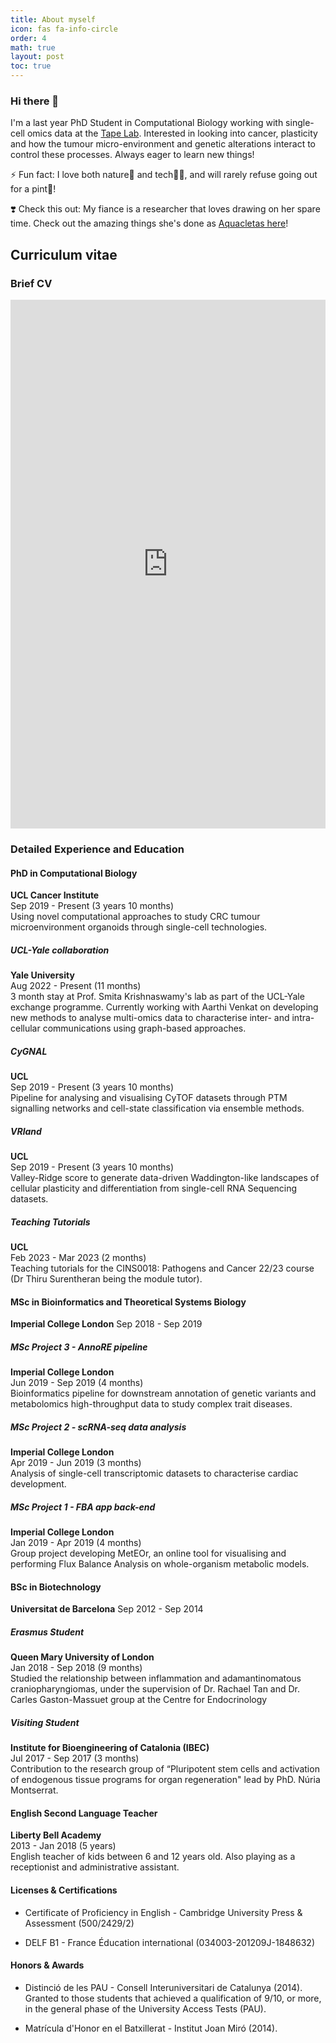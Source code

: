 ```yaml
---
title: About myself
icon: fas fa-info-circle
order: 4
math: true
layout: post
toc: true
---
```


### Hi there 👋

I'm a last year PhD Student in Computational Biology working with single-cell omics data at the [Tape Lab](http://tape-lab.com/).
Interested in looking into cancer, plasticity and how the tumour micro-environment and genetic alterations interact to control these processes.
Always eager to learn new things!

⚡  Fun fact: I love both nature🌿 and tech👨‍💻, and will rarely refuse going out for a pint🍻!

❣️  Check this out: My fiance is a researcher that loves drawing on her spare time. Check out the amazing things she's done as [Aquacletas here](https://aquacletas.github.io/)!


## Curriculum vitae

### Brief CV

<iframe src="https://docs.google.com/gview?url=https://raw.githubusercontent.com/FerranC96/FerranC96.github.io/main/assets/FerranCardoso_23CV.pdf&embedded=true" style="width:600px; height:846px; max-width: 100%" frameborder="0"></iframe> 

### Detailed Experience and Education

<!-- - **Occupation:** Computational PhD Student
- **Institution:** UCL's Cancer Institute
- **Location:** London, England, United Kingdom
- **Interests:** Cancer, plasticity, tumour micro-environment and genetic alterations
- **Projects:**
  - Developed a pipeline for analyzing and visualizing CyTOF datasets through PTM signaling networks and cell-state classification via ensemble methods (Sep 2019 - Present).
  - Worked on Valley-Ridge score and single-cell Waddington-like landscapes (Sep 2019 - Present).
  - Used novel computational approaches to study CRC tumour microenvironment organoids through single-cell technologies (Sep 2019 - Present).
  - Taught tutorials for the CINS0018: Pathogens and Cancer 22/23 course (Feb 2023 - Mar 2023).
  - Participated in a UCL-Yale exchange program and worked on developing new methods to analyze multi-omics data to characterize inter- and intra-cellular communications using graph-based approaches (Aug 2022 - Oct 2022).
- **Education:**
  - PhD in Computational Biology at UCL Cancer Institute (Sep 2019 - Present)
  - MSc Project 3 - AnnoRE pipeline at Imperial College London (Jun 2019 - Sep 2019)
  - MSc Project 2 - scRNA-seq data analysis at Imperial College London (Apr 2019 - Jun 2019)
  - MSc Project 1 - FBA app back-end at Imperial College London (Jan 2019 - Apr 2019) -->


#### PhD in Computational Biology
**UCL Cancer Institute**  
Sep 2019 - Present (3 years 10 months)  
Using novel computational approaches to study CRC tumour microenvironment organoids through single-cell technologies.

##### UCL-Yale collaboration
**Yale University**  
Aug 2022 - Present (11 months)  
3 month stay at Prof. Smita Krishnaswamy's lab as part of the UCL-Yale exchange programme. Currently working with Aarthi Venkat on developing new methods to analyse multi-omics data to characterise inter- and intra-cellular communications using graph-based approaches.

##### CyGNAL
**UCL**  
Sep 2019 - Present (3 years 10 months)  
Pipeline for analysing and visualising CyTOF datasets through PTM signalling networks and cell-state classification via ensemble methods.

##### VRland
**UCL**  
Sep 2019 - Present (3 years 10 months)  
Valley-Ridge score to generate data-driven Waddington-like landscapes of cellular plasticity and differentiation from single-cell RNA Sequencing datasets.

##### Teaching Tutorials
**UCL**  
Feb 2023 - Mar 2023 (2 months)  
Teaching tutorials for the CINS0018: Pathogens and Cancer 22/23 course (Dr Thiru Surentheran being the module tutor).

#### MSc in Bioinformatics and Theoretical Systems Biology
**Imperial College London**
Sep 2018 - Sep 2019

##### MSc Project 3 - AnnoRE pipeline
**Imperial College London**  
Jun 2019 - Sep 2019 (4 months)  
Bioinformatics pipeline for downstream annotation of genetic variants and metabolomics high-throughput data to study complex trait diseases.

##### MSc Project 2 - scRNA-seq data analysis
**Imperial College London**  
Apr 2019 - Jun 2019 (3 months)  
Analysis of single-cell transcriptomic datasets to characterise cardiac development.

##### MSc Project 1 - FBA app back-end
**Imperial College London**  
Jan 2019 - Apr 2019 (4 months)  
Group project developing MetEOr, an online tool for visualising and performing Flux Balance Analysis on whole-organism metabolic models.

#### BSc in Biotechnology
**Universitat de Barcelona**
Sep 2012 - Sep 2014

##### Erasmus Student
**Queen Mary University of London**  
Jan 2018 - Sep 2018 (9 months)  
Studied the relationship between inflammation and adamantinomatous craniopharyngiomas, under the supervision of Dr. Rachael Tan and Dr. Carles Gaston-Massuet group at the Centre for Endocrinology

##### Visiting Student
**Institute for Bioengineering of Catalonia (IBEC)**  
Jul 2017 - Sep 2017 (3 months)  
Contribution to the research group of “Pluripotent stem cells and activation of endogenous tissue programs for organ regeneration" lead by PhD. Núria Montserrat.

#### English Second Language Teacher
**Liberty Bell Academy**  
2013 - Jan 2018 (5 years)  
English teacher of kids between 6 and 12 years old. Also playing as a receptionist and administrative assistant.

#### Licenses & Certifications

- Certificate of Proficiency in English - Cambridge University Press & Assessment (500/2429/2)

- DELF B1 - France Éducation international (034003-201209J-1848632)

#### Honors & Awards

- Distinció de les PAU - Consell Interuniversitari de Catalunya (2014). Granted to those students that achieved a qualification of 9/10, or more, in the general phase of the University Access Tests (PAU).

- Matrícula d'Honor en el Batxillerat - Institut Joan Miró (2014).



<!-- Badge test:
{{ site.linkedin_badge }} -->

<a rel="me" href="https://fosstodon.org/@ferranc96"></a>

